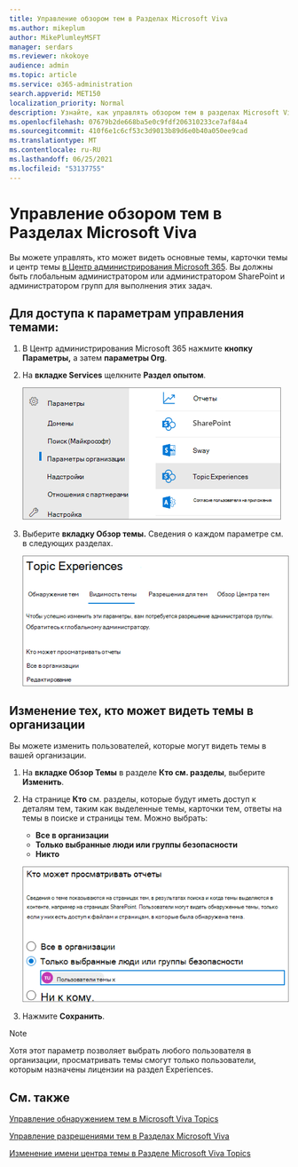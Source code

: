 ```yaml
---
title: Управление обзором тем в Разделах Microsoft Viva
ms.author: mikeplum
author: MikePlumleyMSFT
manager: serdars
ms.reviewer: nkokoye
audience: admin
ms.topic: article
ms.service: o365-administration
search.appverid: MET150
localization_priority: Normal
description: Узнайте, как управлять обзором тем в разделах Microsoft Viva Topics.
ms.openlocfilehash: 07679b2de668ba5e0c9fdf206310233ce7af84a4
ms.sourcegitcommit: 410f6e1c6cf53c3d9013b89d6e0b40a050ee9cad
ms.translationtype: MT
ms.contentlocale: ru-RU
ms.lasthandoff: 06/25/2021
ms.locfileid: "53137755"
---
```

# <a name="manage-topic-visibility-in-microsoft-viva-topics"></a>Управление обзором тем в Разделах Microsoft Viva

Вы можете управлять, кто может видеть основные темы, карточки темы и центр темы [в Центр администрирования Microsoft 365](https://admin.microsoft.com). Вы должны быть глобальным администратором или администратором SharePoint и администратором групп для выполнения этих задач.

## <a name="to-access-topics-management-settings"></a>Для доступа к параметрам управления темами:

1. В Центр администрирования Microsoft 365 нажмите **кнопку Параметры,** а затем **параметры Org**.
2. На **вкладке Services** щелкните **Раздел опытом**.

    ![Подключение к знаниям](../media/admin-org-knowledge-options-completed.png) 

3. Выберите **вкладку Обзор темы.** Сведения о каждом параметре см. в следующих разделах.

    ![параметры знаний и сетей](../media/knowledge-network-settings-topic-visibility.png) 

##  <a name="change-who-can-see-topics-in-your-organization"></a>Изменение тех, кто может видеть темы в организации

Вы можете изменить пользователей, которые могут видеть темы в вашей организации.

1. На **вкладке Обзор Темы** в разделе **Кто см. разделы**, выберите **Изменить**.
2. На странице **Кто** см. разделы, которые будут иметь доступ к деталям тем, таким как выделенные темы, карточки тем, ответы на темы в поиске и страницы тем. Можно выбрать:
    - **Все в организации**
    - **Только выбранные люди или группы безопасности**
    - **Никто**

    ![Кто см. разделы](../media/k-manage-who-can-see-topics.png) 

3. Нажмите **Сохранить**.  
 
> [!Note] 
> Хотя этот параметр позволяет выбрать любого пользователя в организации, просматривать темы смогут только пользователи, которым назначены лицензии на раздел Experiences.

## <a name="see-also"></a>См. также

[Управление обнаружением тем в Microsoft Viva Topics](topic-experiences-discovery.md)

[Управление разрешениями тем в Разделах Microsoft Viva](topic-experiences-user-permissions.md)

[Изменение имени центра темы в Разделе Microsoft Viva Topics](topic-experiences-administration.md)

